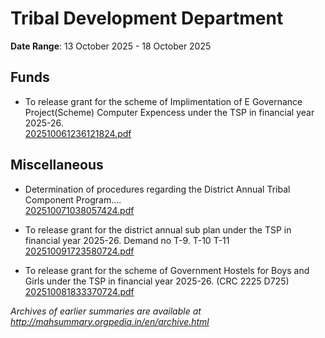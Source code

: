 # Tribal Development Department

**Date Range**: 13 October 2025 - 18 October 2025


## Funds
- To release grant for the scheme of Implimentation of E Governance  Project(Scheme)  Computer Expencess under the TSP in financial year 2025-26.\
  [202510061236121824.pdf](https://gr.maharashtra.gov.in/Site/Upload/Government%20Resolutions/English/202510061236121824.pdf)

## Miscellaneous
- Determination of procedures regarding the District Annual Tribal Component Program....\
  [202510071038057424.pdf](https://gr.maharashtra.gov.in/Site/Upload/Government%20Resolutions/English/202510071038057424.pdf)

- To release grant for the district annual sub plan under the TSP in financial year 2025-26. Demand no T-9. T-10  T-11\
  [202510091723580724.pdf](https://gr.maharashtra.gov.in/Site/Upload/Government%20Resolutions/English/202510091723580724.pdf)

- To release grant for the scheme of Government Hostels for Boys and Girls under the TSP in financial year 2025-26. (CRC 2225 D725)\
  [202510081833370724.pdf](https://gr.maharashtra.gov.in/Site/Upload/Government%20Resolutions/English/202510081833370724.pdf)


*Archives of earlier summaries are available at http://mahsummary.orgpedia.in/en/archive.html*
